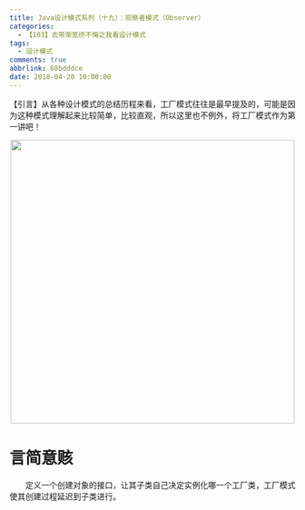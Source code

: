 ```yaml
---
title: Java设计模式系列（十九）：观察者模式（Observer）
categories:
  - 【103】衣带渐宽终不悔之我看设计模式
tags:
  - 设计模式
comments: true
abbrlink: 68bdddce
date: 2018-04-20 10:00:00
---
```

【引言】从各种设计模式的总结历程来看，工厂模式往往是最早提及的，可能是因为这种模式理解起来比较简单，比较直观，所以这里也不例外，将工厂模式作为第一讲吧！
<div align=center><img src="/img/2018/2018-08-20-19.jpg" width="500"/></div>
<!-- more -->

# 言简意赅
&emsp;&emsp;定义一个创建对象的接口，让其子类自己决定实例化哪一个工厂类，工厂模式使其创建过程延迟到子类进行。